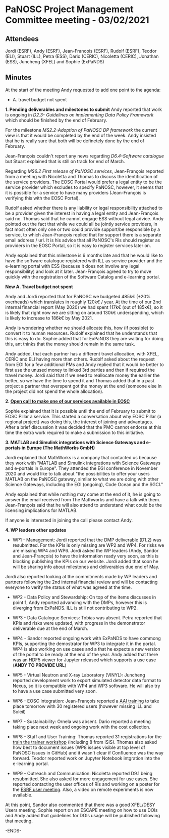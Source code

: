PaNOSC Project Management Committee meeting - 03/02/2021 
========================================================


Attendees
-------
Jordi (ESRF), Andy (ESRF), Jean-Francois (ESRF), Rudolf (ESRF), Teodor (ELI), Stuart (ILL), Petra (ESS), Dario (CERIC), Nicoletta (CERIC), Jonathan (ESS), Juncheng (XFEL) and Sophie (ExPaNDS)


Minutes
-------	

At the start of the meeting Andy requested to add one point to the agenda: 

* A. travel budget not spent

**1. Pending deliverables and milestones to submit**
Andy reported that work is ongoing in *D2.3- Guidelines on implementing Data Policy Framework* which should be finished by the end of February. 

For the milestone *MS2.2-Adoption of PaNOSC DP framework* the current view is that it would be completed by the end of the week. Andy insisted that he is really sure that both will be definetely done by the end of February.

Jean-François couldn't report any news regarding *D6.4-Software catalogue* but Stuart explained that is still on track for end of March. 

Regarding *MS6.2 First release of PaNOSC services*, Jean-François reported from a meeting with Nicoletta and Thomas to discuss the identification of the service providers. The EOSC Portal would prefer a legal entity to be the service provider which excludes to specify PaNOSC, however, it seems that it is possible for a service to have many providers (Jean-François is verifying this with the EOSC Portal). 

Rudolf asked whether there is any liability or legal responsibility attached to be a provider given the interest in having a legal entity and Jean-François said no. Thomas said that he cannot engage ESS without legal advice. Andy pointed out the fact that while we could all be jointly service providers, in fact most often only one or two could provide support/be responsible by a service, to which Jean-François replied that for support there is a separate email address / url. It is his advice that  all PaNOSC's RIs should register as providers in the EOSC Portal, so it is easy to register services later on.

Andy explained that this milestone is 6 months late and that he would like to have the software catalogue registered with ILL as service provider and the e-learning portal with ESS (because it does not involve any legal responsibility) and look at it later. Jean-François agreed to try to move quickly with the registration of the Software Catalog and e-learning portal.

**New A. Travel budget not spent**

Andy and Jordi reported that for PaNOSC we budgeted 485k€ (+20% overheads) which translates in roughly 120k€ / year. At the time of our 2nd internal financial report (May 2020) we had spent 117k€ (out of 185k€), so it is likely that right now we are sitting on around 130k€ underspending, which is likely to increase to 186k€ by May 2021.

Andy is wondering whether we should allocate this, how (if possible) to convert it to human resources. Rudolf explained that he understands that this is easy to do. Sophie added that for ExPaNDS they are waiting for doing this, ant thinks that the money should remain in the same task.

Andy added, that each partner has a different travel allocation, with XFEL, CERIC and ELI having more than others. Rudolf asked about the request from EGI for a few additional PMs and Andy replied that it would be better to first use the unused money to linked 3rd parties and then if required the travel money. Jordi said that if we need to reallocate money the earlier the better, so we have the time to spend it and Thomas added that in a past project a partner that overspent got the money at the end (someone else in the project did not spend the whole allocation).

**2. [Open call to make one of our services available in EOSC](https://www.eosc-pillar.eu/open-call-thematic-service-providers)**

Sophie explained that it is possible until the end of February to submit to EOSC Pillar a service. This started a conversation about why EOSC Pillar (a regional project) was doing this, the interest of joining and advantages. After a brief discussion it was decided that the PMC cannot endorse at this time the extra work required to make a submission to this initiative.


**3. MATLAB and Simulink integrations with Science Gateways and e-portals in Europe (The MathWorks GmbH)**

Jordi explained that MathWorks is a company that contacted us because they work with "MATLAB and Simulink integrations with Science Gateways and e-portals in Europe". They attended the EGI conference in November 2020 and would like to talk about "the possibilities to offer your users MATLAB on the PaNOSC gateway, similar to what we are doing with other Science Gateways, including the EGI (ongoing), Code Ocean and the SGCI."

Andy explained that while nothing may come at the end of it, he is going to answer the email received from The Mathworks and have a talk with them. Jean-François said that he will also attend to  understand what could be the licensing implications for MATLAB. 

If anyone is interested in joining the call please contact Andy. 

**4. WP leaders other updates**

* WP1 - Management: Jordi reported that the DMP deliverable (D1.2) was resubmitted. For the KPIs is only missing are WP2 and WP4. For risks we are missing WP4 and WP6. Jordi asked the WP leaders (Andy, Sandor and Jean-François) to have the information ready very soon, as this is blocking publishing the KPIs on our website. Jordi added that soon he will be sharing info about milestones and deliverables due end of May.

Jordi also reported looking at the commitments made by WP leaders and partners following the 2nd internal financial review and will be contacting everyone to verify the status of what was agreed at the time. 

* WP2 - Data Policy and Stewardship: On top of the items discusses in point 1, Andy reported advancing with the DMPs, however this is diverging from ExPaNDS. ILL is still not contributing to WP2.

* WP3 - Data Catalogue Services: Tobias was absent. Petra reported that KPIs and risks were updated, with progress in the demonstrator deliverable due at the end of March.

* WP4 - Sandor reported ongoing work with ExPaNDS to have commong KPIs, supporting the demostrator for WP3 to integrate it in the portal. WP4 is also working on use cases and a that he expects a new version of the portal to be ready at the end of the year. Andy added that there was an HDF5 viewer for Jupyter released which supports a use case (**ANDY TO PROVIDE URL**)

* WP5 - Virtual Neutron and X-ray Laboratory (VINYL): Juncheng reported development work to export simulated detector data format to Nexus, so it is compatible with WP4 and WP3 software. He will also try to have a use case submitted very soon.

* WP6 - EOSC Integration: Jean-François reported a [AAI training](https://www.panosc.eu/events/panosc-umbrellaid-technical-training/) to take place tomorrow with 30 registered users (however missing ILL and Soleil)

* WP7 - Sustainability: Ornela was absent. Dario reported a meeting taking place next week and ongoing work with the cost collection.

* WP8 - Staff and User Training: Thomas reported 31 registrations for the [train the trainer workshop](https://www.panosc.eu/events/panosc-expands-internal-workshop-train-the-trainers-1/) (including 8 from ISIS). Thomas also asked how best to document issues (WP8 issues visible at top level of PaNOSC issues in GitHub) and it wasn't clear if Confluence was the way forward. Teodor reported work on Jupyter Notebook intgration into the e-learning portal.

* WP9 - Outreach and Communication: Nicoletta reported D9.1 being resubmitted. She also asked for more engagement for use cases. She reported contacting the user offices of RIs and working on a poster for the [ESRF user meeting](http://www.esrf.eu/UM2021). Also, a video on remote experiments is now available.

At this point, Sandor also commented that there was a good XFEL/DESY Users meeting. Sophie report on an ESCAPE meeting on how to use DOIs and Andy added that guidelines for DOIs usage will be published following that meeting.

-ENDS-
